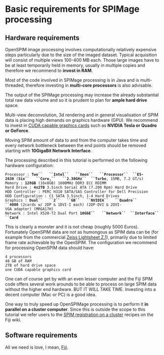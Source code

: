 # Basic requirements for SPIMage processing

## Hardware requirements

OpenSPIM image processing involves computationally relatively expensive
steps particularly due to the size of the imaged dataset. Typical
acquisition will consist of multiple views 100-400 MB each. Those large
images have to be at least temporarily held in memory, usually in
multiple copies and therefore we recommend to **invest in RAM**.

Most of the code involved in SPIMage processing is in Java and is
multi-threaded, therefore investing in **multi-core processors** is also
advisable.

The output of the SPIMage processing may increase the already
substantial total raw data volume and so it is prudent to plan for
**ample hard drive** space.

Multi-view deconvolution, 3d rendering and in general visualisation of
SPIM data is placing high demands on graphics hardware (GPU). We
recommend to invest in [CUDA capable graphics
cards](http://www.nvidia.de/object/cuda_home_new.html) such as **NVIDIA
Tesla or Quadro or GeForce**.

Moving SPIM amount of data to and from the computer takes time and every
network bottleneck between the end points should be removed starting
with **10GigaBit Network Interface**.

The processing described in this tutorial is performed on the following
hardware configuration:

`Processor : `**`Two``   ``Intel``   ``Xeon``   ``Processor`` 
 ``E5-2630`**` (`**`Six``   ``Core,``   ``2.30GHz`` 
 ``Turbo`**`, 15MB, 7.2 GT/s) `  
`Memory : `**`128GB`**` (16x8GB) 1600MHz DDR3 ECC RDIMM`  
`Hard Drive : `**`4x2TB`**` 3.5inch Serial ATA (7.200 Rpm) Hard Drive`  
`HDD Controller : PERC H310 SATA/SAS Controller for Dell Precision`  
`HDD Configuration : C1 SATA 3.5inch, 1-4 Hard Drives`  
`Graphics : `**`Dual``   ``2``   ``GB``   ``NVIDIA``   ``Quadro`` 
 ``4000`**` (2cards w/ 2DP & 1DVI-I each) (2DP-DVI & 2DVI-VGA adapter) (MRGA17H)`  
`Network : Intel X520-T2 Dual Port `**`10GbE``   ``Network`` 
 ``Interface``   ``Card`**

This is clearly a monster and it is not cheap (roughly 5000 Euros).
Fortunately OpenSPIM data are not as humongous as SPIM data can be (for
example from the commercial [Zeiss Lightsheet
Z.1](http://microscopy.zeiss.com/microscopy/en_de/products/imaging-systems/lightsheet-z-1.html)),
primarily due to limited frame rate achievable by the OpenSPIM. The
configuration we recommend for processing OpenSPIM data should have:

`4 processors`  
`48 GB of RAM`  
`2TB of hard drive space`  
`one CUDA capable graphics card`

One can of course get by with an even lesser computer and the Fiji SPIM
code offers several work arounds to be able to process on large SPIM
data without the higher end hardware. BUT IT WILL TAKE TIME. Investing
into a decent computer (Mac or PC) is a good idea.

One way to truly speed up OpenSPIMage processing is to perform it **in
parallel on a cluster computer**. Since this is outside the scope to
this tutorial we refer users to the [SPIM registration on a
cluster](http://fiji.sc/SPIM_Registration_on_cluster) recipes on the
Fiji wiki.

## Software requirements

All we need is love, I mean, [Fiji](http://fiji.sc).
